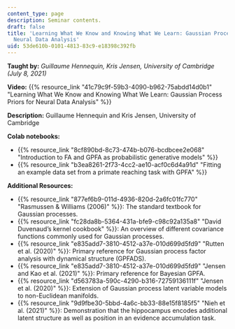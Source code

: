 ```yaml
---
content_type: page
description: Seminar contents.
draft: false
title: 'Learning What We Know and Knowing What We Learn: Gaussian Process Priors for
  Neural Data Analysis'
uid: 53de610b-0101-4813-83c9-e18398c392fb
---
```

**Taught by:** *Guillaume Hennequin, Kris Jensen, University of Cambridge (July 8, 2021)*

**Video:** {{% resource_link "41c79c9f-59b3-4090-b962-75abdd14d0b1" "Learning What We Know and Knowing What We Learn: Gaussian Process Priors for Neural Data Analysis" %}}

**Description:** Guillaume Hennequin and Kris Jensen, University of Cambridge

**Colab notebooks:**

- {{% resource_link "8cf890bd-8c73-474b-b076-bcdbcee2e068" "Introduction to FA and GPFA as probabilistic generative models" %}}
- {{% resource_link "b3ea8261-2f73-4cc2-ae10-acf0c6d4a91d" "Fitting an example data set from a primate reaching task with GPFA" %}}

**Additional Resources:**

- {{% resource_link "877ef6b9-011d-4936-820d-2a6fc01fc770" "Rasmussen & Williams (2006)" %}}: The standard textbook for Gaussian processes.
- {{% resource_link "fc28da8b-5364-431a-bfe9-c98c92a135a8" "David Duvenaud’s kernel cookbook" %}}: An overview of different covariance functions commonly used for Gaussian processes.
- {{% resource_link "e835add7-3810-4512-a37e-010d699d5fd9" "Rutten et al. (2020)" %}}: Primary reference for Gaussian process factor analysis with dynamical structure (GPFADS).
- {{% resource_link "e835add7-3810-4512-a37e-010d699d5fd9" "Jensen and Kao et al. (2021)" %}}: Primary reference for Bayesian GPFA.
- {{% resource_link "d563783a-590c-4290-b316-72759136111f" "Jensen et al. (2020)" %}}: Extension of Gaussian process latent variable models to non-Euclidean manifolds.
- {{% resource_link "9d9fbe30-5bbd-4a6c-bb33-88e15f8185f5" "Nieh et al. (2021)" %}}: Demonstration that the hippocampus encodes additional latent structure as well as position in an evidence accumulation task.